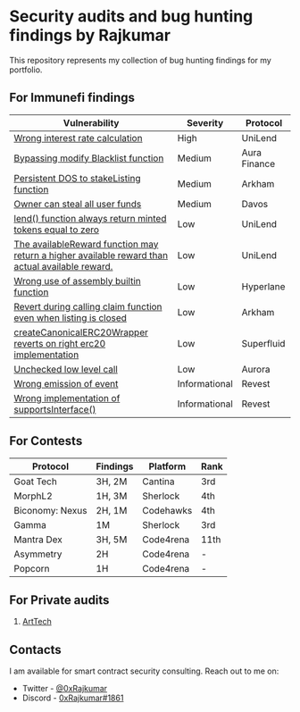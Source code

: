 # Security audits and bug hunting findings by Rajkumar

This repository represents my collection of bug hunting findings for my portfolio.

## For Immunefi findings

| Vulnerability                                                                                                                                             | Severity      | Protocol     | 
| --------------------------------------------------------------------------------------------------------------------------------------------------------- | ------------- | ------------ | 
| [Wrong interest rate calculation](Immunefi/README.md#wrong-interest-rate-calculation)                                                                     | High          | UniLend      | 
| [Bypassing modify Blacklist function](Immunefi/README.md#bypassing-modify-blacklist-function)                                                             | Medium        | Aura Finance | 
| [Persistent DOS to stakeListing function](Immunefi/README.md#persistent-dOS-to-stakeListing-function)                                                     | Medium        | Arkham       | 
| [Owner can steal all user funds](Immunefi/README.md#owner-can-steal-all-user-funds)                                                                       | Medium        | Davos        | 
| [lend() function always return minted tokens equal to zero](Immunefi/README.md#lend-function-always-return-minted-tokens-equal-to-zero)                   | Low           | UniLend      | 
| [The availableReward function may return a higher available reward than actual available reward.](Immunefi/README.md#The-availableReward-function-may-return-a-higher-available-reward-than-actual-available-reward)                   | Low           | UniLend      | 
| [Wrong use of assembly builtin function](Immunefi/README.md#wrong-use-of-assembly-builtin-function)                                                       | Low           | Hyperlane    | 
| [Revert during calling claim function even when listing is closed](Immunefi/README.md#revert-during-calling-claim-function-even-when-listing-is-closed)   | Low           | Arkham       | 
| [createCanonicalERC20Wrapper reverts on right erc20 implementation](Immunefi/README.md#createcanonicalerc20wrapper-reverts-on-right-erc20-implementation) | Low           | Superfluid   | 
| [Unchecked low level call](Immunefi/README.md#unchecked-low-level-call)                                                                                   | Low           | Aurora       | 
| [Wrong emission of event](Immunefi/README.md#wrong-emission-of-event)                                                                                     | Informational | Revest       | 
| [Wrong implementation of supportsInterface()](Immunefi/README.md#wrong-implementation-of-supportsinterface)                                               | Informational | Revest       | 

## For Contests
| Protocol                                                                                                                                             | Findings      | Platform     | Rank     | 
| ---------------------------------------------------------------------------------------------------------------------------------------------------- | ------------- | ------------ | ------------ | 
|  Goat Tech                                                                | 3H, 2M          | Cantina      | 3rd  |
|  MorphL2                                                                | 1H, 3M          | Sherlock      | 4th  |
|  Biconomy: Nexus                                                                | 2H, 1M          | Codehawks      | 4th  |
|  Gamma                                                                | 1M          | Sherlock      | 3rd  |
|  Mantra Dex                                                                | 3H, 5M          | Code4rena    | 11th  |
|  Asymmetry                                                                | 2H          | Code4rena      | -  |
|  Popcorn                                                                | 1H          | Code4rena      | -  |

## For Private audits
1. [ArtTech](https://github.com/0xRajkumar/audits/blob/main/Solo/ArtTech.md)

## Contacts

I am available for smart contract security consulting. Reach out to me on:

- Twitter - [@0xRajkumar](https://twitter.com/0xRajkumar)
- Discord - [0xRajkumar#1861](https://discordapp.com/users/794774992964550656)
